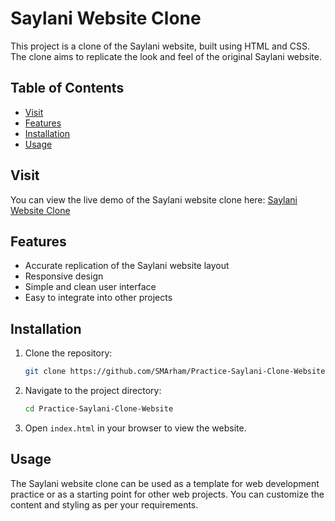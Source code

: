# Saylani Website Clone

This project is a clone of the Saylani website, built using HTML and CSS. The clone aims to replicate the look and feel of the original Saylani website.

## Table of Contents

- [Visit](#visit)
- [Features](#features)
- [Installation](#installation)
- [Usage](#usage)

## Visit

You can view the live demo of the Saylani website clone here: [Saylani Website Clone](https://practice-saylani-clone-website.vercel.app/)

## Features

- Accurate replication of the Saylani website layout
- Responsive design
- Simple and clean user interface
- Easy to integrate into other projects

## Installation

1. Clone the repository:

   ```bash
   git clone https://github.com/SMArham/Practice-Saylani-Clone-Website.git
   ```

2. Navigate to the project directory:

   ```bash
   cd Practice-Saylani-Clone-Website
   ```

3. Open `index.html` in your browser to view the website.

## Usage

The Saylani website clone can be used as a template for web development practice or as a starting point for other web projects. You can customize the content and styling as per your requirements.

